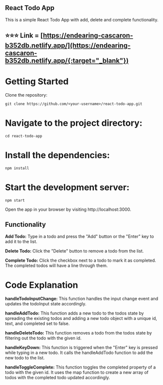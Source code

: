 ## React Todo App

This is a simple React Todo App with add, delete and complete functionality.

## ⭐️⭐️⭐️ Link = [https://endearing-cascaron-b352db.netlify.app/](https://endearing-cascaron-b352db.netlify.app/{:target="_blank"})

# Getting Started

Clone the repository:

`git clone https://github.com/<your-username>/react-todo-app.git`

# Navigate to the project directory:

`cd react-todo-app`

# Install the dependencies:

`npm install`

# Start the development server:

`npm start`

Open the app in your browser by visiting http://localhost:3000.

## Functionality

**Add Todo:** Type in a todo and press the "Add" button or the "Enter" key to add it to the list.

**Delete Todo:** Click the "Delete" button to remove a todo from the list.

**Complete Todo:** Click the checkbox next to a todo to mark it as completed. The completed todos will have a line through them.

# Code Explanation

**handleTodoInputChange:** This function handles the input change event and updates the todoInput state accordingly.

**handleAddTodo:** This function adds a new todo to the todos state by spreading the existing todos and adding a new todo object with a unique id, text, and completed set to false.

**handleDeleteTodo:** This function removes a todo from the todos state by filtering out the todo with the given id.

**handleKeyDown:** This function is triggered when the "Enter" key is pressed while typing in a new todo. It calls the handleAddTodo function to add the new todo to the list.

**handleToggleComplete:** This function toggles the completed property of a todo with the given id. It uses the map function to create a new array of todos with the completed todo updated accordingly.
